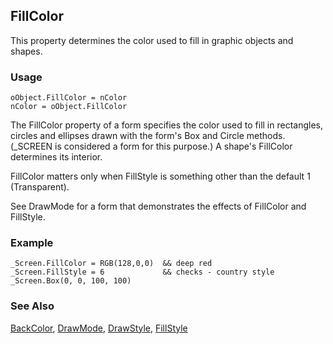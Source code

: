 ## FillColor

This property determines the color used to fill in graphic objects and shapes. 

### Usage

```foxpro
oObject.FillColor = nColor
nColor = oObject.FillColor
```

The FillColor property of a form specifies the color used to fill in rectangles, circles and ellipses drawn with the form's Box and Circle methods. (_SCREEN is considered a form for this purpose.) A shape's FillColor determines its interior.

FillColor matters only when FillStyle is something other than the default 1 (Transparent).

See DrawMode for a form that demonstrates the effects of FillColor and FillStyle.

### Example

```foxpro
_Screen.FillColor = RGB(128,0,0)  && deep red
_Screen.FillStyle = 6             && checks - country style
_Screen.Box(0, 0, 100, 100)
```
### See Also

[BackColor](s4g335.md), [DrawMode](s4g357.md), [DrawStyle](s4g357.md), [FillStyle](s4g363.md)